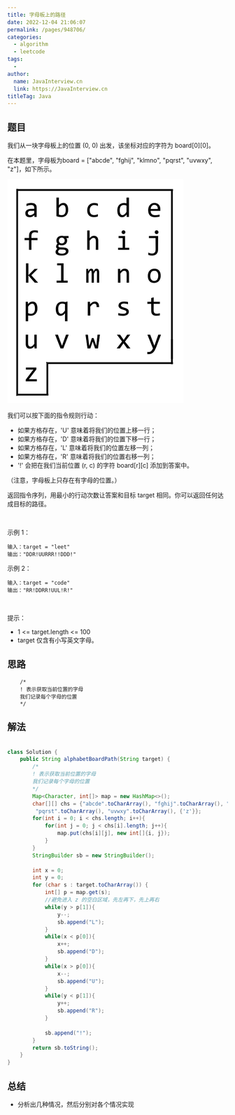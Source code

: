 ```yaml
---
title: 字母板上的路径
date: 2022-12-04 21:06:07
permalink: /pages/948706/
categories:
  - algorithm
  - leetcode
tags:
  - 
author: 
  name: JavaInterview.cn
  link: https://JavaInterview.cn
titleTag: Java
---
```



## 题目

我们从一块字母板上的位置 (0, 0) 出发，该坐标对应的字符为 board[0][0]。

在本题里，字母板为board = ["abcde", "fghij", "klmno", "pqrst", "uvwxy", "z"]，如下所示。

![](../../../media/pictures/leetcode/azboard.png)


我们可以按下面的指令规则行动：

- 如果方格存在，'U' 意味着将我们的位置上移一行；
- 如果方格存在，'D' 意味着将我们的位置下移一行；
- 如果方格存在，'L' 意味着将我们的位置左移一列；
- 如果方格存在，'R' 意味着将我们的位置右移一列；
- '!' 会把在我们当前位置 (r, c) 的字符 board[r][c] 添加到答案中。

（注意，字母板上只存在有字母的位置。）

返回指令序列，用最小的行动次数让答案和目标 target 相同。你可以返回任何达成目标的路径。

 

示例 1：


    输入：target = "leet"
    输出："DDR!UURRR!!DDD!"
示例 2：

    输入：target = "code"
    输出："RR!DDRR!UUL!R!"
 

提示：

- 1 <= target.length <= 100
- target 仅含有小写英文字母。


## 思路

        /*
        ! 表示获取当前位置的字母
        我们记录每个字母的位置
        */

## 解法
```java

class Solution {
    public String alphabetBoardPath(String target) {
        /*
        ! 表示获取当前位置的字母
        我们记录每个字母的位置
        */
        Map<Character, int[]> map = new HashMap<>();
        char[][] chs = {"abcde".toCharArray(), "fghij".toCharArray(), "klmno".toCharArray(),
         "pqrst".toCharArray(), "uvwxy".toCharArray(), {'z'}};
        for(int i = 0; i < chs.length; i++){
            for(int j = 0; j < chs[i].length; j++){
                map.put(chs[i][j], new int[]{i, j});
            }
        }
        StringBuilder sb = new StringBuilder();

        int x = 0;
        int y = 0;
        for (char s : target.toCharArray()) {
            int[] p = map.get(s);
            //避免进入 z 的空白区域，先左再下，先上再右
            while(y > p[1]){
                y--;
                sb.append("L");
            }
            while(x < p[0]){
                x++;
                sb.append("D");
            }
            while(x > p[0]){
                x--;
                sb.append("U");
            }
            while(y < p[1]){
                y++;
                sb.append("R");
            }
            
            sb.append("!");
        }
        return sb.toString();
    }
}
```

## 总结

- 分析出几种情况，然后分别对各个情况实现 
